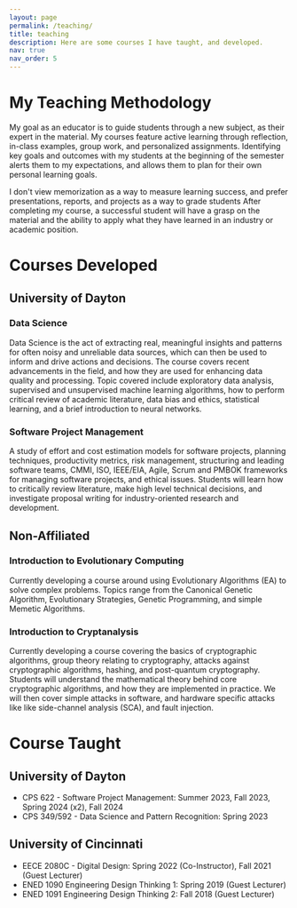 ```yaml
---
layout: page
permalink: /teaching/
title: teaching
description: Here are some courses I have taught, and developed.
nav: true
nav_order: 5
---
```


# My Teaching Methodology
My goal as an educator is to guide students through a new subject, as their expert in the material.
My courses feature active learning through reflection, in-class examples, group work, and personalized assignments.
Identifying key goals and outcomes with my students at the beginning of the semester alerts them to my expectations, and allows them to plan for their own personal learning goals.

I don't view memorization as a way to measure learning success, and prefer presentations, reports, and projects as a way to grade students
After completing my course, a successful student will have a grasp on the material and the ability to apply what they have learned in an industry or academic position.

# Courses Developed
## University of Dayton 
### Data Science
Data Science is the act of extracting real, meaningful insights and patterns for often noisy and unreliable data sources, which can then be used to inform and drive actions and decisions.
The course covers recent advancements in the field, and how they are used for enhancing data quality and processing.
Topic covered include exploratory data analysis, supervised and unsupervised machine learning algorithms, how to perform critical review of academic literature, data bias and ethics, statistical learning, and a brief introduction to neural networks.

### Software Project Management
A study of effort and cost estimation models for software projects, planning techniques, productivity metrics, risk management, structuring and leading software teams, CMMI, ISO, IEEE/EIA, Agile, Scrum and PMBOK frameworks for managing software projects, and ethical issues. 
Students will learn how to critically review literature, make high level technical decisions, and investigate proposal writing for industry-oriented research and development.

## Non-Affiliated 
### Introduction to Evolutionary Computing
Currently developing a course around using Evolutionary Algorithms (EA) to solve complex problems.
Topics range from the Canonical Genetic Algorithm, Evolutionary Strategies, Genetic Programming, and simple Memetic Algorithms.

### Introduction to Cryptanalysis 
Currently developing a course covering the basics of cryptographic algorithms, group theory relating to cryptography, attacks against cryptographic algorithms, hashing, and post-quantum cryptography.
Students will understand the mathematical theory behind core cryptographic algorithms, and how they are implemented in practice.
We will then cover simple attacks in software, and hardware specific attacks like like side-channel analysis (SCA), and fault injection.

# Course Taught
## University of Dayton
- CPS 622 - Software Project Management: Summer 2023, Fall 2023, Spring 2024 (x2), Fall 2024
- CPS 349/592 - Data Science and Pattern Recognition: Spring 2023

## University of Cincinnati
- EECE 2080C - Digital Design: Spring 2022 (Co-Instructor), Fall 2021 (Guest Lecturer)
- ENED 1090 Engineering Design Thinking 1: Spring 2019 (Guest Lecturer)
- ENED 1091 Engineering Design Thinking 2: Fall 2018 (Guest Lecturer)